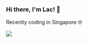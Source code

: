 ### Hi there, I'm Lac! 👋

Recently coding in Singapore 🤓

<a href="https://github.com/laclys">
  <img
    align="left"
    src="https://github-readme-stats.vercel.app/api?username=laclys&show_icons=true&icon_color=0366d6&text_color=24292e&bg_color=ffffff&hide_title=true"
  />
</a>
